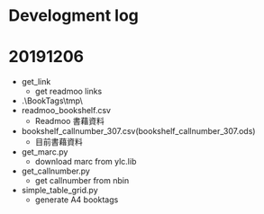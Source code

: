 # Develogment log


# 20191206
* get_link
    * get readmoo links
* .\BookTags\tmp\
* readmoo_bookshelf.csv
    * Readmoo 書藉資料
* bookshelf_callnumber_307.csv(bookshelf_callnumber_307.ods)  
    * 目前書藉資料   
* get_marc.py
    * download marc from ylc.lib
* get_callnumber.py  
    * get callnumber from nbin
* simple_table_grid.py
    * generate A4 booktags

